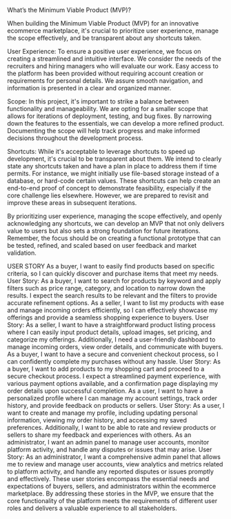 What’s the Minimum Viable Product (MVP)?

When building the Minimum Viable Product (MVP) for an innovative ecommerce marketplace, it's crucial to prioritize user experience, manage the scope effectively, and be transparent about any shortcuts taken.

User Experience:
To ensure a positive user experience, we focus on creating a streamlined and intuitive interface. We consider the needs of the recruiters and hiring managers who will evaluate our work. Easy access to the platform has been provided without requiring account creation or requirements for personal details. We assure smooth navigation, and information is presented in a clear and organized manner.

Scope:
In this project, it's important to strike a balance between functionality and manageability. We are opting for a smaller scope that allows for iterations of deployment, testing, and bug fixes. By narrowing down the features to the essentials, we can develop a more refined product. Documenting the scope will help track progress and make informed decisions throughout the development process.

Shortcuts:
While it's acceptable to leverage shortcuts to speed up development, it's crucial to be transparent about them. We intend to clearly state any shortcuts taken and have a plan in place to address them if time permits. For instance, we might initially use file-based storage instead of a database, or hard-code certain values. These shortcuts can help create an end-to-end proof of concept to demonstrate feasibility, especially if the core challenge lies elsewhere. However, we are prepared to revisit and improve these areas in subsequent iterations.

By prioritizing user experience, managing the scope effectively, and openly acknowledging any shortcuts, we can develop an MVP that not only delivers value to users but also sets a strong foundation for future iterations. Remember, the focus should be on creating a functional prototype that can be tested, refined, and scaled based on user feedback and market validation.




USER STORY
As a buyer, I want to easily find products based on specific criteria, so I can quickly discover and purchase items that meet my needs.
User Story: As a buyer, I want to search for products by keyword and apply filters such as price range, category, and location to narrow down the results. I expect the search results to be relevant and the filters to provide accurate refinement options.
As a seller, I want to list my products with ease and manage incoming orders efficiently, so I can effectively showcase my offerings and provide a seamless shopping experience to buyers.
User Story: As a seller, I want to have a straightforward product listing process where I can easily input product details, upload images, set pricing, and categorize my offerings. Additionally, I need a user-friendly dashboard to manage incoming orders, view order details, and communicate with buyers.
As a buyer, I want to have a secure and convenient checkout process, so I can confidently complete my purchases without any hassle.
User Story: As a buyer, I want to add products to my shopping cart and proceed to a secure checkout process. I expect a streamlined payment experience, with various payment options available, and a confirmation page displaying my order details upon successful completion.
As a user, I want to have a personalized profile where I can manage my account settings, track order history, and provide feedback on products or sellers.
User Story: As a user, I want to create and manage my profile, including updating personal information, viewing my order history, and accessing my saved preferences. Additionally, I want to be able to rate and review products or sellers to share my feedback and experiences with others.
As an administrator, I want an admin panel to manage user accounts, monitor platform activity, and handle any disputes or issues that may arise.
User Story: As an administrator, I want a comprehensive admin panel that allows me to review and manage user accounts, view analytics and metrics related to platform activity, and handle any reported disputes or issues promptly and effectively.
These user stories encompass the essential needs and expectations of buyers, sellers, and administrators within the ecommerce marketplace. By addressing these stories in the MVP, we ensure that the core functionality of the platform meets the requirements of different user roles and delivers a valuable experience to all stakeholders.


 
